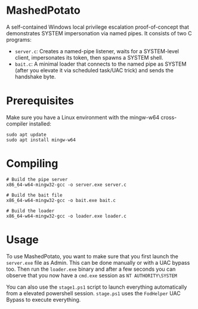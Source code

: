 # MashedPotato
A self-contained Windows local privilege escalation proof-of-concept that demonstrates SYSTEM impersonation via named pipes. It consists of two C programs:
 * `server.c`: Creates a named-pipe listener, waits for a SYSTEM-level client, impersonates its token, then spawns a SYSTEM shell.
 * `bait.c`: A minimal loader that connects to the named pipe as SYSTEM (after you elevate it via scheduled task/UAC trick) and sends the handshake byte.

# Prerequisites
Make sure you have a Linux environment with the mingw-w64 cross-compiler installed:
```
sudo apt update
sudo apt install mingw-w64
```

# Compiling
```
# Build the pipe server
x86_64-w64-mingw32-gcc -o server.exe server.c

# Build the bait file
x86_64-w64-mingw32-gcc -o bait.exe bait.c

# Build the loader
x86_64-w64-mingw32-gcc -o loader.exe loader.c 
```

# Usage
To use MashedPotato, you want to make sure that you first launch the `server.exe` file as Admin. This can be done manually or with a UAC bypass too. Then run the `loader.exe` binary and after a few seconds you can observe that you now have a `cmd.exe` session as `NT AUTHORITY\SYSTEM`

You can also use the `stage1.ps1` script to launch everything automatically from a elevated powershell session. `stage.ps1` uses the `FodHelper` UAC Bypass to execute everything.
